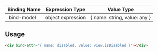 | Binding Name 	| Expression Type   | Value Type                   |
|---------------|-------------------|------------------------------|
| bind-model 	| object expression | { name: string, value: any } |

## Usage
```HTML
<div bind-attr="{ name: disabled, value: view.isDisabled }"></div>
```

